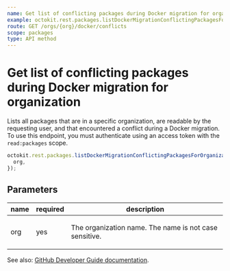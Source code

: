 ```yaml
---
name: Get list of conflicting packages during Docker migration for organization
example: octokit.rest.packages.listDockerMigrationConflictingPackagesForOrganization({ org })
route: GET /orgs/{org}/docker/conflicts
scope: packages
type: API method
---
```


# Get list of conflicting packages during Docker migration for organization

Lists all packages that are in a specific organization, are readable by the requesting user, and that encountered a conflict during a Docker migration.
To use this endpoint, you must authenticate using an access token with the `read:packages` scope.

```js
octokit.rest.packages.listDockerMigrationConflictingPackagesForOrganization({
  org,
});
```

## Parameters

<table>
  <thead>
    <tr>
      <th>name</th>
      <th>required</th>
      <th>description</th>
    </tr>
  </thead>
  <tbody>
    <tr><td>org</td><td>yes</td><td>

The organization name. The name is not case sensitive.

</td></tr>
  </tbody>
</table>

See also: [GitHub Developer Guide documentation](https://docs.github.com/rest/packages/packages#get-list-of-conflicting-packages-during-docker-migration-for-organization).
